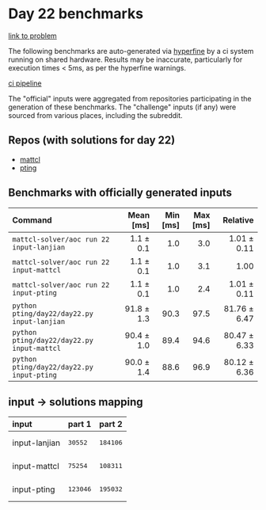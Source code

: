 # Day 22 benchmarks

[link to problem](http://adventofcode.com/2022/day/22)

The following benchmarks are auto-generated via [hyperfine](https://github.com/sharkdp/hyperfine) by a ci system running on shared hardware. Results may be inaccurate, particularly for execution times < 5ms, as per the hyperfine warnings.

[ci pipeline](http://ci.papercode.net:8080/teams/aoc2022/pipelines/aoc-compare-2022)

The "official" inputs were aggregated from repositories participating in the generation of these benchmarks. The "challenge" inputs (if any) were sourced from various places, including the subreddit.

## Repos (with solutions for day 22)


- [mattcl](https://github.com/mattcl/aoc2022)
- [pting](https://github.com/pting/aoc2022)

## Benchmarks with officially generated inputs
| Command | Mean [ms] | Min [ms] | Max [ms] | Relative |
|:---|---:|---:|---:|---:|
| `mattcl-solver/aoc run 22 input-lanjian` | 1.1 ± 0.1 | 1.0 | 3.0 | 1.01 ± 0.11 |
| `mattcl-solver/aoc run 22 input-mattcl` | 1.1 ± 0.1 | 1.0 | 3.1 | 1.00 |
| `mattcl-solver/aoc run 22 input-pting` | 1.1 ± 0.1 | 1.0 | 2.4 | 1.01 ± 0.11 |
| `python pting/day22/day22.py input-lanjian` | 91.8 ± 1.3 | 90.3 | 97.5 | 81.76 ± 6.47 |
| `python pting/day22/day22.py input-mattcl` | 90.4 ± 1.0 | 89.4 | 94.6 | 80.47 ± 6.33 |
| `python pting/day22/day22.py input-pting` | 90.0 ± 1.4 | 88.6 | 96.9 | 80.12 ± 6.36 |

## input -> solutions mapping
|input|part 1|part 2|
|:---|:---|:---|
|input-lanjian|<pre>30552</pre>|<pre>184106</pre>|
|input-mattcl|<pre>75254</pre>|<pre>108311</pre>|
|input-pting|<pre>123046</pre>|<pre>195032</pre>|

